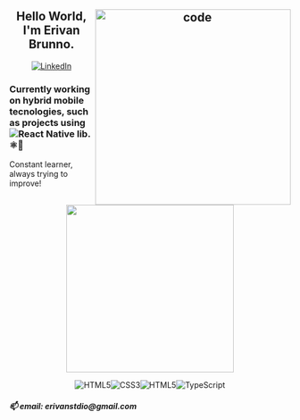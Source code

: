 <!--
**erivanstdio/erivanstdio** is a ✨ _special_ ✨ repository because its `README.md` (this file) appears on your GitHub profile.

Here are some ideas to get you started:

- 🔭 I’m currently working on ...
- 🌱 I’m currently learning ...
- 👯 I’m looking to collaborate on ...
- 🤔 I’m looking for help with ...
- 💬 Ask me about ...
- 📫 How to reach me: ...
- 😄 Pronouns: ...
- ⚡ Fun fact: ...
-->

<h2 align = "center"><img src="https://c.tenor.com/_DOBjnGspYAAAAAC/code-coding.gif" width="350" title="code" align="right">
Hello World, I'm Erivan Brunno.</h2>


  
<p align="center">

  <a href=https://www.linkedin.com/in/erivanbrunno->
    <img src="https://img.shields.io/badge/LinkedIn-fabd2f?style=for-the-badge&logo=linkedin&logoColor=0d1117" alt="LinkedIn"/>
  </a>
  
  <h3>Currently working on hybrid mobile tecnologies, such as projects using <img src="https://img.shields.io/badge/React_Native-20232A?style=for-the-badge&logo=react&logoColor=61DAFB" alt="React Native"/> lib. ⚛️💙</h3>
  <p>Constant learner, always trying to improve!</p>

</p>

<p align="center">
  <a href='https://github.com/anuraghazra/github-readme-stats'><img src="https://github-readme-stats.vercel.app/api/top-langs/?username=erivanstdio&layout=compact&theme=gruvbox" style="max-width:100%;" width="300"></a>
</p>
<p align="center">
<img src="https://img.shields.io/badge/HTML5-739866?style=for-the-badge&logo=html5&logoColor=red" alt="HTML5"/><img src="https://img.shields.io/badge/CSS3-739866?&style=for-the-badge&logo=css3&logoColor=purple" alt="CSS3"/><img src="https://img.shields.io/badge/JavaScript-739866?&style=for-the-badge&logo=JavaScript&logoColor=orange" alt="HTML5"/><img src="https://img.shields.io/badge/TypeScript-739866?&style=for-the-badge&logo=TypeScript&logoColor=blue" alt="TypeScript"/>
</p>
<p align="center">
<h5>📫 email: erivanstdio@gmail.com<h5>
<p/>
